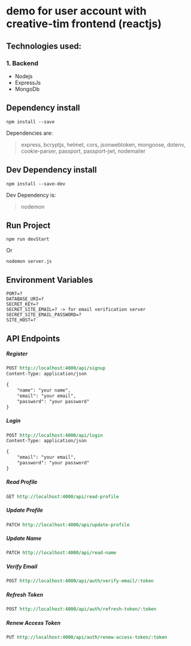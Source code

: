 # demo for user account with creative-tim frontend (reactjs)
>
## Technologies used:
### 1. Backend
- Nodejs
- ExpressJs
- MongoDb

## Dependency install
```
npm install --save
```
Dependencies are:
> express, bcryptjs, helmet, cors, jsonwebtoken, mongoose, dotenv, cookie-parser, passport, passport-jwt, nodemailer

## Dev Dependency install
```
npm install --save-dev
```
Dev Dependency is:
> nodemon

## Run Project
```
npm run devStart
```
Or
```
nodemon server.js
```

## Environment Variables
```
PORT=?
DATABASE_URI=?
SECRET_KEY=?
SECRET_SITE_EMAIL=? -> for email verification server
SECRET_SITE_EMAIL_PASSWORD=?
SITE_HOST=?
```


## API Endpoints
##### Register
```rest
POST http://localhost:4000/api/signup
Content-Type: application/json

{
    "name": "your name",
    "email": "your email",
    "password": "your password"
}
```
##### Login
```rest
POST http://localhost:4000/api/login
Content-Type: application/json

{
    "email": "your email",
    "password": "your password"
}
```

##### Read Profile
```rest
GET http://localhost:4000/api/read-profile
```

##### Update Profile
```rest
PATCH http://localhost:4000/api/update-profile
```

##### Update Name
```rest
PATCH http://localhost:4000/api/read-name
```

##### Verify Email
```rest
POST http://localhost:4000/api/auth/verify-email/:token
```

##### Refresh Token
```rest
POST http://localhost:4000/api/auth/refresh-token/:token
```

##### Renew Access Token
```rest
PUT http://localhost:4000/api/auth/renew-access-token/:token
```

